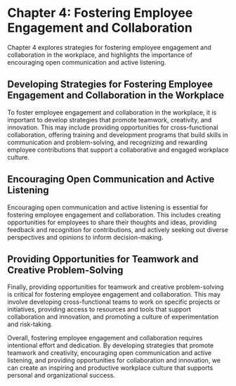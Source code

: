 Chapter 4: Fostering Employee Engagement and Collaboration
==================================================

Chapter 4 explores strategies for fostering employee engagement and collaboration in the workplace, and highlights the importance of encouraging open communication and active listening.

Developing Strategies for Fostering Employee Engagement and Collaboration in the Workplace
------------------------------------------------------------------------------------------

To foster employee engagement and collaboration in the workplace, it is important to develop strategies that promote teamwork, creativity, and innovation. This may include providing opportunities for cross-functional collaboration, offering training and development programs that build skills in communication and problem-solving, and recognizing and rewarding employee contributions that support a collaborative and engaged workplace culture.

Encouraging Open Communication and Active Listening
---------------------------------------------------

Encouraging open communication and active listening is essential for fostering employee engagement and collaboration. This includes creating opportunities for employees to share their thoughts and ideas, providing feedback and recognition for contributions, and actively seeking out diverse perspectives and opinions to inform decision-making.

Providing Opportunities for Teamwork and Creative Problem-Solving
-----------------------------------------------------------------

Finally, providing opportunities for teamwork and creative problem-solving is critical for fostering employee engagement and collaboration. This may involve developing cross-functional teams to work on specific projects or initiatives, providing access to resources and tools that support collaboration and innovation, and promoting a culture of experimentation and risk-taking.

Overall, fostering employee engagement and collaboration requires intentional effort and dedication. By developing strategies that promote teamwork and creativity, encouraging open communication and active listening, and providing opportunities for collaboration and innovation, we can create an inspiring and productive workplace culture that supports personal and organizational success.
